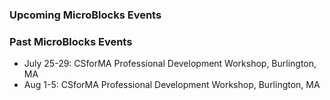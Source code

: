 ### Upcoming MicroBlocks Events


### Past MicroBlocks Events

- July 25-29: CSforMA Professional Development Workshop, Burlington, MA
- Aug 1-5: CSforMA Professional Development Workshop, Burlington, MA
